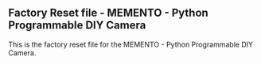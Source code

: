 ## Factory Reset file - MEMENTO - Python Programmable DIY Camera

This is the factory reset file for the MEMENTO - Python Programmable DIY Camera.